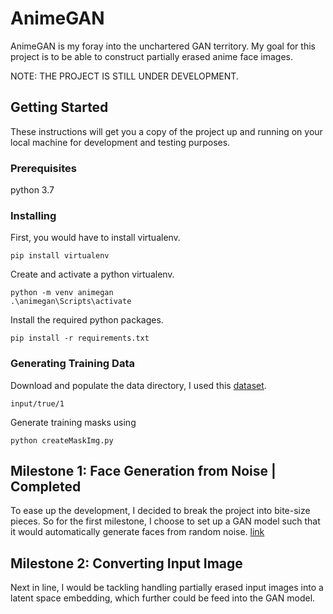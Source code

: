# AnimeGAN

AnimeGAN is my foray into the unchartered GAN territory. My goal for this project is to be able to construct partially erased anime face images. 

NOTE: THE PROJECT IS STILL UNDER DEVELOPMENT.

## Getting Started

These instructions will get you a copy of the project up and running on your local machine for development and testing purposes.

### Prerequisites

python 3.7

### Installing

First, you would have to install virtualenv.

```
pip install virtualenv
```

Create and activate a python virtualenv.

```
python -m venv animegan
.\animegan\Scripts\activate
```

Install the required python packages.

```
pip install -r requirements.txt
```

### Generating Training Data

Download and populate the data directory, I used this [dataset](https://www.kaggle.com/splcher/animefacedataset).
```
input/true/1
```

Generate training masks using
```
python createMaskImg.py
```

## Milestone 1: Face Generation from Noise | Completed

To ease up the development, I decided to break the project into bite-size pieces. So for the first milestone, I choose to set up a GAN model such that it would automatically generate faces from random noise. [link](https://github.com/rahools/animeGAN/tree/milestone1)

## Milestone 2: Converting Input Image

Next in line, I would be tackling handling partially erased input images into a latent space embedding, which further could be feed into the GAN model.


